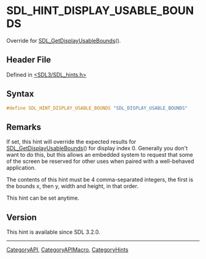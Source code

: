 # SDL_HINT_DISPLAY_USABLE_BOUNDS

Override for [SDL_GetDisplayUsableBounds](SDL_GetDisplayUsableBounds)().

## Header File

Defined in [<SDL3/SDL_hints.h>](https://github.com/libsdl-org/SDL/blob/main/include/SDL3/SDL_hints.h)

## Syntax

```c
#define SDL_HINT_DISPLAY_USABLE_BOUNDS "SDL_DISPLAY_USABLE_BOUNDS"
```

## Remarks

If set, this hint will override the expected results for
[SDL_GetDisplayUsableBounds](SDL_GetDisplayUsableBounds)() for display
index 0. Generally you don't want to do this, but this allows an embedded
system to request that some of the screen be reserved for other uses when
paired with a well-behaved application.

The contents of this hint must be 4 comma-separated integers, the first is
the bounds x, then y, width and height, in that order.

This hint can be set anytime.

## Version

This hint is available since SDL 3.2.0.





----
[CategoryAPI](CategoryAPI), [CategoryAPIMacro](CategoryAPIMacro), [CategoryHints](CategoryHints)

